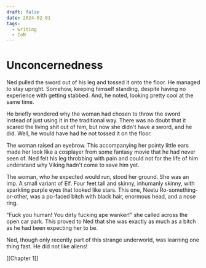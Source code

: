 ```yaml
---
draft: false
date: 2024-02-01
tags:
  - writing
  - CoN
---
```

# Unconcernedness #
Ned pulled the sword out of his leg and tossed it onto the floor. He managed to stay upright. Somehow, keeping himself standing, despite having no experience with getting stabbed. And, he noted, looking pretty cool at the same time.

He briefly wondered why the woman had chosen to throw the sword instead of just using it in the traditional way. There was no doubt that it scared the living shit out of him, but now she didn't have a sword, and he did. Well, he would have had he not tossed it on the floor.

The woman raised an eyebrow. This accompanying her pointy little ears made her look like a cosplayer from some fantasy movie that he had never seen of. Ned felt his leg throbbing with pain and could not for the life of him understand why Viking hadn't come to save him yet.

The woman, who he expected would run, stood her ground. She was an imp. A small variant of Elf. Four feet tall and skinny, inhumanly skinny, with sparkling purple eyes that looked like stars. This one, Neetu Ro-something-or-other, was a po-faced bitch with black hair, enormous head, and a nose ring.

"Fuck you human! You dirty fucking ape wanker!" she called across the open car park. This proved to Ned that she was exactly as much as a bitch as he had been expecting her to be.

Ned, though only recently part of this strange underworld, was learning one thing fast. He did not like aliens!

[[Chapter 1]]